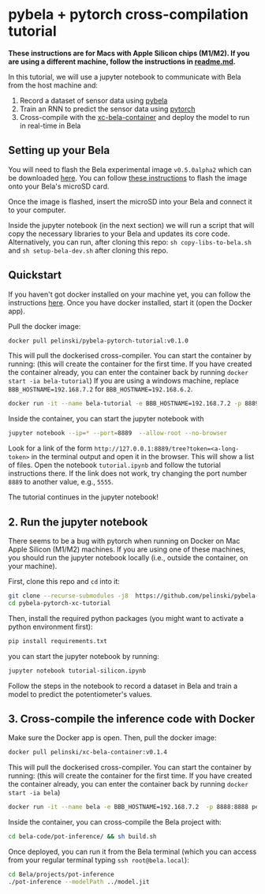 # pybela + pytorch cross-compilation tutorial

**These instructions are for Macs with Apple Silicon chips (M1/M2). If you are using a different machine, follow the instructions in [readme.md](readme.md).**

In this tutorial, we will use a jupyter notebook to communicate with Bela from the host machine and:

1. Record a dataset of sensor data using [pybela](https://github.com/belaplatform/pybela)
2. Train an RNN to predict the sensor data using [pytorch](https://pytorch.org/)
3. Cross-compile with the [xc-bela-container](https://github.com/pelinski/xc-bela-container) and deploy the model to run in real-time in Bela

## Setting up your Bela

You will need to flash the Bela experimental image `v0.5.0alpha2` which can be downloaded [here](https://github.com/BelaPlatform/bela-image-builder/releases/tag/v0.5.0alpha2). You can follow [these instructions](https://learn.bela.io/using-bela/bela-techniques/managing-your-sd-card/#flash-an-sd-card-using-balena-etcher) to flash the image onto your Bela's microSD card.

Once the image is flashed, insert the microSD into your Bela and connect it to your computer.

Inside the jupyter notebook (in the next section) we will run a script that will copy the necessary libraries to your Bela and updates its core code. Alternatively, you can run, after cloning this repo: `sh copy-libs-to-bela.sh` and `sh setup-bela-dev.sh` after cloning this repo.

## Quickstart

If you haven't got docker installed on your machine yet, you can follow the instructions [here](https://docs.docker.com/engine/install/). Once you have docker installed, start it (open the Docker app).

Pull the docker image:

```bash
docker pull pelinski/pybela-pytorch-tutorial:v0.1.0
```

This will pull the dockerised cross-compiler. You can start the container by running:
(this will create the container for the first time. If you have created the container already, you can enter the container back by running `docker start -ia bela-tutorial`)
If you are using a windows machine, replace `BBB_HOSTNAME=192.168.7.2` for `BBB_HOSTNAME=192.168.6.2`.

```bash
docker run -it --name bela-tutorial -e BBB_HOSTNAME=192.168.7.2 -p 8889:8889 pelinski/pybela-pytorch-tutorial:v0.1.0
```

Inside the container, you can start the jupyter notebook with

```bash
jupyter notebook --ip=* --port=8889  --allow-root --no-browser
```

Look for a link of the form `http://127.0.0.1:8889/tree?token=<a-long-token>` in the terminal output and open it in the browser. This will show a list of files. Open the notebook `tutorial.ipynb` and follow the tutorial instructions there. If the link does not work, try changing the port number `8889` to another value, e.g., `5555`.

The tutorial continues in the jupyter notebook!

## 2. Run the jupyter notebook

There seems to be a bug with pytorch when running on Docker on Mac Apple Silicon (M1/M2) machines. If you are using one of these machines, you should run the jupyter notebook locally (i.e., outside the container, on your machine).

First, clone this repo and `cd` into it:

```bash
git clone --recurse-submodules -j8  https://github.com/pelinski/pybela-pytorch-xc-tutorial.git
cd pybela-pytorch-xc-tutorial
```

Then, install the required python packages (you might want to activate a python environment first):

```bash
pip install requirements.txt
```

you can start the jupyter notebook by running:

```bash
jupyter notebook tutorial-silicon.ipynb
```

Follow the steps in the notebook to record a dataset in Bela and train a model to predict the potentiometer's values.

## 3. Cross-compile the inference code with Docker

Make sure the Docker app is open. Then, pull the docker image:

```bash
docker pull pelinski/xc-bela-container:v0.1.4
```

This will pull the dockerised cross-compiler. You can start the container by running:
(this will create the container for the first time. If you have created the container already, you can enter the container back by running `docker start -ia bela`)

```bash
docker run -it --name bela -e BBB_HOSTNAME=192.168.7.2  -p 8888:8888 pelinski/xc-bela-container:v0.1.4
```

Inside the container, you can cross-compile the Bela project with:

```bash
cd bela-code/pot-inference/ && sh build.sh
```

Once deployed, you can run it from the Bela terminal (which you can access from your regular terminal typing `ssh root@bela.local`):

```bash
cd Bela/projects/pot-inference
./pot-inference --modelPath ../model.jit
```
